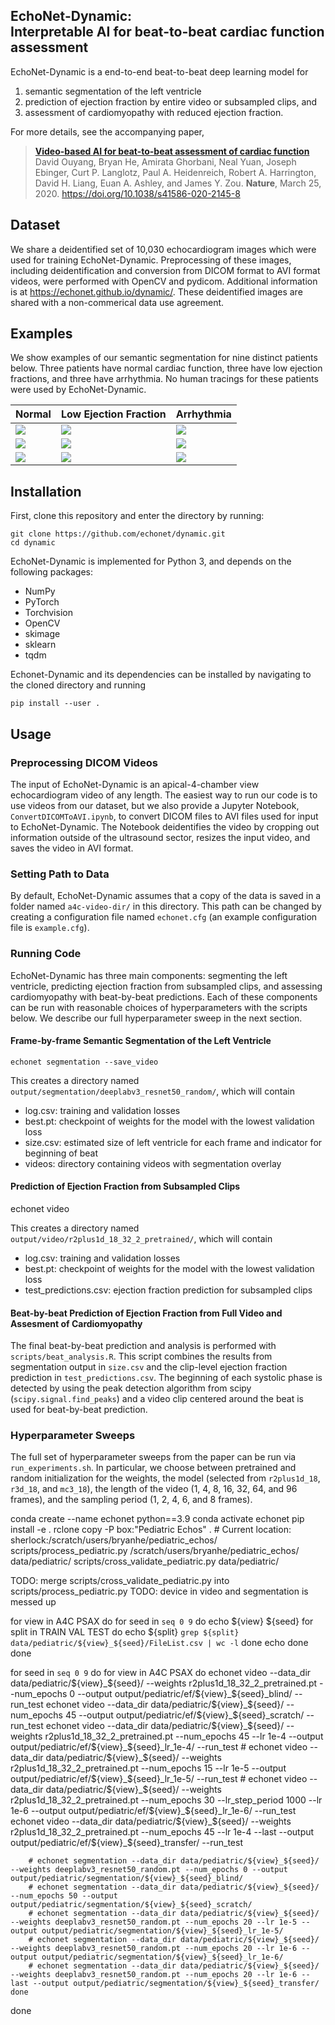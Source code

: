 EchoNet-Dynamic:<br/>Interpretable AI for beat-to-beat cardiac function assessment
------------------------------------------------------------------------------

EchoNet-Dynamic is a end-to-end beat-to-beat deep learning model for
  1) semantic segmentation of the left ventricle
  2) prediction of ejection fraction by entire video or subsampled clips, and
  3) assessment of cardiomyopathy with reduced ejection fraction.

For more details, see the accompanying paper,

> [**Video-based AI for beat-to-beat assessment of cardiac function**](https://www.nature.com/articles/s41586-020-2145-8)<br/>
  David Ouyang, Bryan He, Amirata Ghorbani, Neal Yuan, Joseph Ebinger, Curt P. Langlotz, Paul A. Heidenreich, Robert A. Harrington, David H. Liang, Euan A. Ashley, and James Y. Zou. <b>Nature</b>, March 25, 2020. https://doi.org/10.1038/s41586-020-2145-8

Dataset
-------
We share a deidentified set of 10,030 echocardiogram images which were used for training EchoNet-Dynamic.
Preprocessing of these images, including deidentification and conversion from DICOM format to AVI format videos, were performed with OpenCV and pydicom. Additional information is at https://echonet.github.io/dynamic/. These deidentified images are shared with a non-commerical data use agreement.

Examples
--------

We show examples of our semantic segmentation for nine distinct patients below.
Three patients have normal cardiac function, three have low ejection fractions, and three have arrhythmia.
No human tracings for these patients were used by EchoNet-Dynamic.

| Normal                                 | Low Ejection Fraction                  | Arrhythmia                             |
| ------                                 | ---------------------                  | ----------                             |
| ![](docs/media/0X10A28877E97DF540.gif) | ![](docs/media/0X129133A90A61A59D.gif) | ![](docs/media/0X132C1E8DBB715D1D.gif) |
| ![](docs/media/0X1167650B8BEFF863.gif) | ![](docs/media/0X13CE2039E2D706A.gif ) | ![](docs/media/0X18BA5512BE5D6FFA.gif) |
| ![](docs/media/0X148FFCBF4D0C398F.gif) | ![](docs/media/0X16FC9AA0AD5D8136.gif) | ![](docs/media/0X1E12EEE43FD913E5.gif) |

Installation
------------

First, clone this repository and enter the directory by running:

    git clone https://github.com/echonet/dynamic.git
    cd dynamic

EchoNet-Dynamic is implemented for Python 3, and depends on the following packages:
  - NumPy
  - PyTorch
  - Torchvision
  - OpenCV
  - skimage
  - sklearn
  - tqdm

Echonet-Dynamic and its dependencies can be installed by navigating to the cloned directory and running

    pip install --user .

Usage
-----
### Preprocessing DICOM Videos

The input of EchoNet-Dynamic is an apical-4-chamber view echocardiogram video of any length. The easiest way to run our code is to use videos from our dataset, but we also provide a Jupyter Notebook, `ConvertDICOMToAVI.ipynb`, to convert DICOM files to AVI files used for input to EchoNet-Dynamic. The Notebook deidentifies the video by cropping out information outside of the ultrasound sector, resizes the input video, and saves the video in AVI format. 

### Setting Path to Data

By default, EchoNet-Dynamic assumes that a copy of the data is saved in a folder named `a4c-video-dir/` in this directory.
This path can be changed by creating a configuration file named `echonet.cfg` (an example configuration file is `example.cfg`).

### Running Code

EchoNet-Dynamic has three main components: segmenting the left ventricle, predicting ejection fraction from subsampled clips, and assessing cardiomyopathy with beat-by-beat predictions.
Each of these components can be run with reasonable choices of hyperparameters with the scripts below.
We describe our full hyperparameter sweep in the next section.

#### Frame-by-frame Semantic Segmentation of the Left Ventricle

    echonet segmentation --save_video

This creates a directory named `output/segmentation/deeplabv3_resnet50_random/`, which will contain
  - log.csv: training and validation losses
  - best.pt: checkpoint of weights for the model with the lowest validation loss
  - size.csv: estimated size of left ventricle for each frame and indicator for beginning of beat
  - videos: directory containing videos with segmentation overlay

#### Prediction of Ejection Fraction from Subsampled Clips

  echonet video

This creates a directory named `output/video/r2plus1d_18_32_2_pretrained/`, which will contain
  - log.csv: training and validation losses
  - best.pt: checkpoint of weights for the model with the lowest validation loss
  - test_predictions.csv: ejection fraction prediction for subsampled clips

#### Beat-by-beat Prediction of Ejection Fraction from Full Video and Assesment of Cardiomyopathy

The final beat-by-beat prediction and analysis is performed with `scripts/beat_analysis.R`.
This script combines the results from segmentation output in `size.csv` and the clip-level ejection fraction prediction in `test_predictions.csv`. The beginning of each systolic phase is detected by using the peak detection algorithm from scipy (`scipy.signal.find_peaks`) and a video clip centered around the beat is used for beat-by-beat prediction.

### Hyperparameter Sweeps

The full set of hyperparameter sweeps from the paper can be run via `run_experiments.sh`.
In particular, we choose between pretrained and random initialization for the weights, the model (selected from `r2plus1d_18`, `r3d_18`, and `mc3_18`), the length of the video (1, 4, 8, 16, 32, 64, and 96 frames), and the sampling period (1, 2, 4, 6, and 8 frames).

conda create --name echonet python==3.9
conda activate echonet
pip install -e .
rclone copy -P box:"Pediatric Echos" .  # Current location: sherlock:/scratch/users/bryanhe/pediatric_echos/
scripts/process_pediatric.py /scratch/users/bryanhe/pediatric_echos/ data/pediatric/
scripts/cross_validate_pediatric.py data/pediatric/

TODO: merge scripts/cross_validate_pediatric.py into scripts/process_pediatric.py
TODO: device in video and segmentation is messed up

for view in A4C PSAX
do
    for seed in `seq 0 9`
    do
        echo ${view} ${seed}
        for split in TRAIN VAL TEST
        do
            echo ${split} `grep ${split} data/pediatric/${view}_${seed}/FileList.csv | wc -l`
        done
        echo
    done
done

for seed in `seq 0 9`
do
    for view in A4C PSAX
    do
        echonet video --data_dir data/pediatric/${view}_${seed}/ --weights r2plus1d_18_32_2_pretrained.pt --num_epochs 0 --output output/pediatric/ef/${view}_${seed}_blind/ --run_test
        echonet video --data_dir data/pediatric/${view}_${seed}/ --num_epochs 45 --output output/pediatric/ef/${view}_${seed}_scratch/ --run_test
        echonet video --data_dir data/pediatric/${view}_${seed}/ --weights r2plus1d_18_32_2_pretrained.pt --num_epochs 45 --lr 1e-4 --output output/pediatric/ef/${view}_${seed}_lr_1e-4/ --run_test
        # echonet video --data_dir data/pediatric/${view}_${seed}/ --weights r2plus1d_18_32_2_pretrained.pt --num_epochs 15 --lr 1e-5 --output output/pediatric/ef/${view}_${seed}_lr_1e-5/ --run_test
        # echonet video --data_dir data/pediatric/${view}_${seed}/ --weights r2plus1d_18_32_2_pretrained.pt --num_epochs 30 --lr_step_period 1000 --lr 1e-6 --output output/pediatric/ef/${view}_${seed}_lr_1e-6/ --run_test
        echonet video --data_dir data/pediatric/${view}_${seed}/ --weights r2plus1d_18_32_2_pretrained.pt --num_epochs 45 --lr 1e-4 --last --output output/pediatric/ef/${view}_${seed}_transfer/ --run_test
    
        # echonet segmentation --data_dir data/pediatric/${view}_${seed}/ --weights deeplabv3_resnet50_random.pt --num_epochs 0 --output output/pediatric/segmentation/${view}_${seed}_blind/
        # echonet segmentation --data_dir data/pediatric/${view}_${seed}/ --num_epochs 50 --output output/pediatric/segmentation/${view}_${seed}_scratch/
        # echonet segmentation --data_dir data/pediatric/${view}_${seed}/ --weights deeplabv3_resnet50_random.pt --num_epochs 20 --lr 1e-5 --output output/pediatric/segmentation/${view}_${seed}_lr_1e-5/
        # echonet segmentation --data_dir data/pediatric/${view}_${seed}/ --weights deeplabv3_resnet50_random.pt --num_epochs 20 --lr 1e-6 --output output/pediatric/segmentation/${view}_${seed}_lr_1e-6/
        # echonet segmentation --data_dir data/pediatric/${view}_${seed}/ --weights deeplabv3_resnet50_random.pt --num_epochs 20 --lr 1e-6 --last --output output/pediatric/segmentation/${view}_${seed}_transfer/
    done
done

